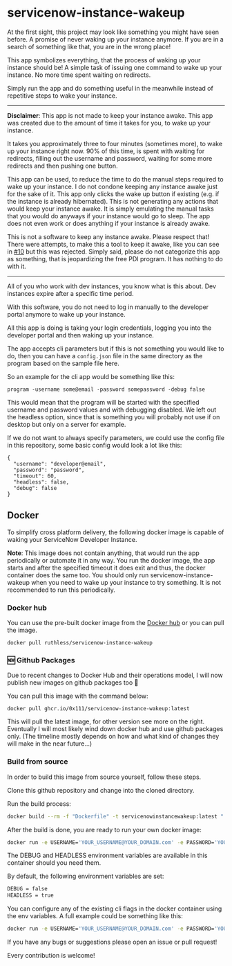# servicenow-instance-wakeup

At the first sight, this project may look like something you might have seen before.
A promise of never waking up your instance anymore. If you are in a search of something like that, you are in the wrong place!

This app symbolizes everything, that the process of waking up your instance should be!
A simple task of issuing one command to wake up your instance. No more time spent waiting on redirects.

Simply run the app and do something useful in the meanwhile instead of repetitive steps to wake your instance.

----
**Disclaimer**: This app is not made to keep your instance awake. This app was created due to the amount of time it takes for you, to wake up your instance. 

It takes you approximately three to four minutes (sometimes more), to wake up your instance right now. 90% of this time, is spent with waiting for redirects, filling out the username and password, waiting for some more redirects and then pushing one button.

This app can be used, to reduce the time to do the manual steps required to wake up your instance. I do not condone keeping any instance awake just for the sake of it. This app only clicks the wake up button if existing (e.g. if the instance is already hibernated). This is not generating any actions that would keep your instance awake. It is simply emulating the manual tasks that you would do anyways if your instance would go to sleep. The app does not even work or does anything if your instance is already awake.

This is not a software to keep any instance awake. Please respect that! There were attempts, to make this a tool to keep it awake, like you can see in [#10](https://github.com/0x111/servicenow-instance-wakeup/issues/10) but this was rejected. Simply said, please do not categorize this app as something, that is jeopardizing the free PDI program. It has nothing to do with it. 

----

All of you who work with dev instances, you know what is this about.
Dev instances expire after a specific time period.

With this software, you do not need to log in manually to the developer portal anymore to wake up your instance.

All this app is doing is taking your login credentials, logging you into the developer portal and then waking up your instance.

The app accepts cli parameters but if this is not something you would like to do, then you can have a `config.json` file in the same directory as the program based on the sample file here.

So an example for the cli app would be something like this:
```
program -username some@email -password somepassword -debug false
```

This would mean that the program will be started with the specified username and password values and with debugging disabled.
We left out the headless option, since that is something you will probably not use if on desktop but only on a server for example.

If we do not want to always specify parameters, we could use the config file in this repository, some basic config would look a lot like this:
```
{
  "username": "developer@email",
  "password": "password",
  "timeout": 60,
  "headless": false,
  "debug": false
}
```

## Docker

To simplify cross platform delivery, the following docker image is capable of waking your ServiceNow Developer Instance.

**Note**: This image does not contain anything, that would run the app periodically or automate it in any way.
You run the docker image, the app starts and after the specified timeout it does exit and thus, the docker container does the same too.
You should only run servicenow-instance-wakeup when you need to wake up your instance to try something. It is not recommended to run this
periodically.


### Docker hub

You can use the pre-built docker image from the [Docker hub](https://hub.docker.com/r/ruthless/servicenow-instance-wakeup) or you can pull the image.
```
docker pull ruthless/servicenow-instance-wakeup
```

### :new: Github Packages
Due to recent changes to Docker Hub and their operations model, I will now publish new images on github packages too :tada:

You can pull this image with the command below:
```
docker pull ghcr.io/0x111/servicenow-instance-wakeup:latest
```
This will pull the latest image, for other version see more on the right.
Eventually I will most likely wind down docker hub and use github packages only. (The timeline mostly depends on how and what kind of changes they will make in the near future...)

### Build from source

In order to build this image from source yourself, follow these steps. 

Clone this github repository and change into the cloned directory.

Run the build process:
```bash
docker build --rm -f "Dockerfile" -t servicenowinstancewakeup:latest "."
```

After the build is done, you are ready to run your own docker image:
```bash
docker run -e USERNAME='YOUR_USERNAME@YOUR_DOMAIN.com' -e PASSWORD='YOUR_SERVICENOW_DEVELOPER_PASSWORD' servicenow-instance-wakeup
```
The DEBUG and HEADLESS environment variables are available in this container should you need them. 

By default, the following environment variables are set:
```bash
DEBUG = false
HEADLESS = true
````

You can configure any of the existing cli flags in the docker container using the env variables. A full example could be something like this:
```bash
docker run -e USERNAME='YOUR_USERNAME@YOUR_DOMAIN.com' -e PASSWORD='YOUR_SERVICENOW_DEVELOPER_PASSWORD' -e DEBUG=`true` -e HEADLESS='false` servicenowinstancewakeup
```

If you have any bugs or suggestions please open an issue or pull request!

Every contribution is welcome!

